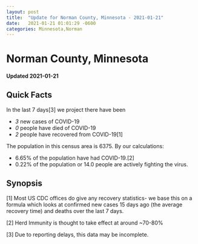 ```yaml
---
layout: post
title:  "Update for Norman County, Minnesota - 2021-01-21"
date:   2021-01-21 01:01:29 -0600
categories: Minnesota,Norman
---
```


# Norman County, Minnesota
#### Updated 2021-01-21

## Quick Facts

In the last 7 days[3] we project there have been
- *3* new cases of COVID-19
- *0* people have died of COVID-19
- *2* people have recovered from COVID-19[1]

The population in this census area is 6375. By our calculations:
- 6.65% of the population have had COVID-19.[2]
- 0.22% of the population or 14.0 people are actively fighting the virus.

## Synopsis




[1] Most US CDC offices do give any recovery statistics- we base this on a formula which looks at confirmed new cases
15 days ago (the average recovery time) and deaths over the last 7 days.

[2] Herd Immunity is thought to take effect at around ~70-80%

[3] Due to reporting delays, this data may be incomplete.
 
    